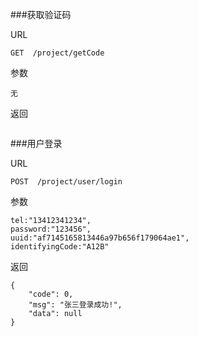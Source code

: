 ###获取验证码

URL
```
GET  /project/getCode
```

参数
```
无
```

返回
```
```

###用户登录

URL
```
POST  /project/user/login
```

参数
```
tel:"13412341234",
password:"123456",
uuid:"af7145165813446a97b656f179064ae1",
identifyingCode:"A12B"

```

返回
```
{
	"code": 0,
	"msg": "张三登录成功!",
	"data": null
}	
```